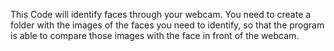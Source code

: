This Code will identify faces through your webcam. You need to create a folder with the images of the faces you need to identify, so that the program is able to compare those images with the face in front of the webcam. 
